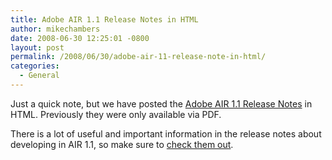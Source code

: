 ```yaml
---
title: Adobe AIR 1.1 Release Notes in HTML
author: mikechambers
date: 2008-06-30 12:25:01 -0800
layout: post
permalink: /2008/06/30/adobe-air-11-release-note-in-html/
categories:
  - General
---
```



Just a quick note, but we have posted the [Adobe AIR 1.1 Release Notes][1] in HTML. Previously they were only available via PDF.

There is a lot of useful and important information in the release notes about developing in AIR 1.1, so make sure to [check them out][1].

 [1]: http://www.adobe.com/go/kb403978